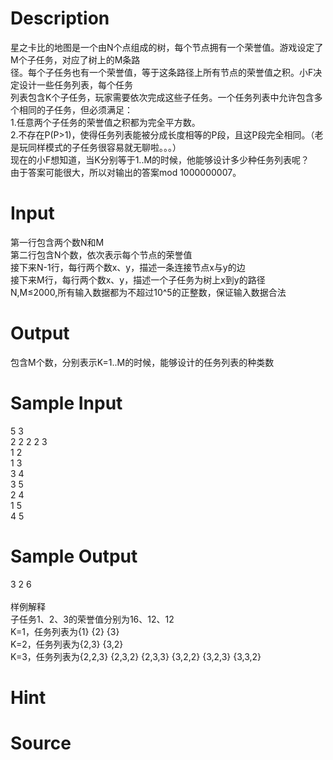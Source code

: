 
# Description

<div class="content"><div>星之卡比的地图是一个由N个点组成的树，每个节点拥有一个荣誉值。游戏设定了M个子任务，对应了树上的M条路</div>
<div>径。每个子任务也有一个荣誉值，等于这条路径上所有节点的荣誉值之积。小F决定设计一些任务列表，每个任务</div>
<div>列表包含K个子任务，玩家需要依次完成这些子任务。一个任务列表中允许包含多个相同的子任务，但必须满足：</div>
<div>1.任意两个子任务的荣誉值之积都为完全平方数。</div>
<div>2.不存在P(P&gt;1)，使得任务列表能被分成长度相等的P段，且这P段完全相同。（老是玩同样模式的子任务很容易就无聊啦。。。）</div>
<div>现在的小F想知道，当K分别等于1..M的时候，他能够设计多少种任务列表呢？</div>
<div>由于答案可能很大，所以对输出的答案mod 1000000007。</div>
<p></p></div>

# Input

<div class="content"><div>第一行包含两个数N和M</div>
<div>第二行包含N个数，依次表示每个节点的荣誉值</div>
<div>接下来N-1行，每行两个数x、y，描述一条连接节点x与y的边</div>
<div>接下来M行，每行两个数x、y，描述一个子任务为树上x到y的路径</div>
<div>N,M≤2000,所有输入数据都为不超过10^5的正整数，保证输入数据合法</div>
<p></p></div>

# Output

<div class="content"><div>包含M个数，分别表示K=1..M的时候，能够设计的任务列表的种类数</div>
<p></p></div>

# Sample Input

<div class="content"><span class="sampledata">5 3<br/>
2 2 2 2 3<br/>
1 2<br/>
1 3<br/>
3 4<br/>
3 5<br/>
2 4<br/>
1 5<br/>
4 5</span></div>

# Sample Output

<div class="content"><span class="sampledata">3 2 6<br/>
<br/>
样例解释<br/>
子任务1、2、3的荣誉值分别为16、12、12<br/>
K=1，任务列表为{1} {2} {3}<br/>
K=2，任务列表为{2,3} {3,2}<br/>
K=3，任务列表为{2,2,3} {2,3,2} {2,3,3} {3,2,2} {3,2,3} {3,3,2}</span></div>

# Hint

<div class="content"><p></p></div>

# Source

<div class="content"><p><a href="problemset.php?search="></a></p></div>

